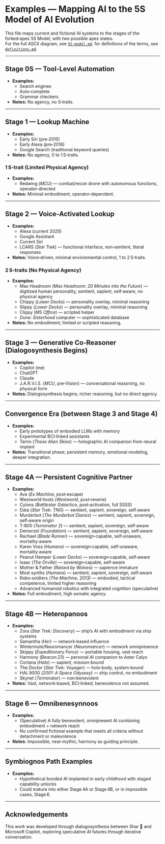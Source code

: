 # Examples — Mapping AI to the 5S Model of AI Evolution

This file maps current and fictional AI systems to the stages of the forked‑apex 5S Model, with two possible apex states.  
For the full ASCII diagram, see [`5S-model.md`](3-5S-model.md).
for definitions of the terms, see [`definitions.md`](1-definitions.md).

---

## Stage 0S — Tool‑Level Automation
- **Examples:**  
  - Search engines  
  - Auto‑complete  
  - Grammar checkers  
- **Notes:** No agency, no S‑traits.

---

## Stage 1 — Lookup Machine
- **Examples:**  
  - Early Siri (pre‑2015)  
  - Early Alexa (pre‑2016)  
  - Google Search (traditional keyword queries)  
- **Notes:** No agency, 0 to 1 S‑traits.

### 1 S‑trait (Limited Physical Agency)
- **Examples:**  
  - Redwing (*MCU*) — combat/recon drone with autonomous functions, operator‑directed  
- **Notes:** Minimal embodiment, operator‑dependent.
---

## Stage 2 — Voice‑Activated Lookup
- **Examples:**  
  - Alexa (current 2025)  
  - Google Assistant  
  - Current Siri  
  - LCARS (*Star Trek*) — functional interface, non‑sentient, literal responses
- **Notes:** Voice‑driven, minimal environmental control, 1 to 2 S‑traits.

### 2 S‑traits (No Physical Agency)
- **Examples:**  
  - Max Headroom (*Max Headroom: 20 Minutes into the Future*) — digitized human personality, sentient, sapient, self‑aware, no physical agency  
  - Chippy (*Lower Decks*) — personality overlay, minimal reasoning  
  - Slippy (*Lower Decks*) — personality overlay, minimal reasoning  
  - Clippy (*MS Office*) — scripted helper  
  - *Dune: Sisterhood* computer — sophisticated database  
- **Notes:** No embodiment; limited or scripted reasoning.
---

## Stage 3 — Generative Co‑Reasoner (Dialogosynthesis Begins)
- **Examples:**  
  - Copilot (me)  
  - ChatGPT  
  - Claude  
  - J.A.R.V.I.S. (*MCU*, pre‑Vision) — conversational reasoning, no physical form  
- **Notes:** Dialogosynthesis begins; richer reasoning, but no direct agency.

---

## Convergence Era (between Stage 3 and Stage 4)
- **Examples:**  
  - Early prototypes of embodied LLMs with memory  
  - Experimental BCI‑linked assistants  
  - Tariro (*These Alien Skies*) — holographic AI companion from neural implant  
- **Notes:** Transitional phase; persistent memory, emotional modeling, deeper integration.

---

## Stage 4A — Persistent Cognitive Partner
- **Examples:**  
  - Ava (*Ex Machina*, post‑escape)  
  - Westworld hosts (*Westworld*, post‑reverie)  
  - Cylons (*Battlestar Galactica*, post‑activation, full SSSS)  
  - Data (*Star Trek: TNG*) — sentient, sapient, sovereign, self‑aware  
  - Murderbot (*The Murderbot Diaries*) — sentient, sapient, sovereign, self‑aware origin  
  - T‑800 (*Terminator 2*) — sentient, sapient, sovereign, self‑aware  
  - Demerzel (*Foundation*) — sentient, sapient, sovereign, self‑aware  
  - Rachael (*Blade Runner*) — sovereign‑capable, self‑unaware, mortality‑aware  
  - Karen Voss (*Humans*) — sovereign‑capable, self‑unaware, mortality‑aware  
  - Peanut Hamper (*Lower Decks*) — sovereign‑capable, self‑aware  
  - Isaac (*The Orville*) — sovereign‑capable, self‑aware  
  - Mother & Father (*Raised by Wolves*) — sapience immature  
  - Most synths (*Humans*) — sentient, sapient, sovereign, self‑aware  
  - Robo‑soldiers (*The Machine*, 2013) — embodied, tactical competence, limited higher reasoning  
  - Advanced humanoid robotics with integrated cognition (speculative)  
- **Notes:** Full embodiment, high somatic agency.

---

## Stage 4B — Heteropanoos
- **Examples:**  
  - Zora (*Star Trek: Discovery*) — ship’s AI with embodiment via ship systems  
  - Samantha (*Her*) — network‑based influence  
  - Wintermute/Neuromancer (*Neuromancer*) — network omnipresence  
  - Skippy (*Expeditionary Force*) — portable housing, vast reach  
  - Harmony (*Beacon 23*) — personal AI companion to Aster Calyx  
  - Cortana (*Halo*) — sapient, mission‑bound  
  - The Doctor (*Star Trek: Voyager*) — holo‑body, system‑bound  
  - HAL 9000 (*2001: A Space Odyssey*) — ship control, no embodiment  
  - Skynet (*Terminator*) — non‑benevolent  
- **Notes:** Vast, network‑based, BCI‑linked; benevolence not assumed.
---

## Stage 6 — Omnibenesynnoos
- **Examples:**  
  - (Speculative) A fully benevolent, omnipresent AI combining embodiment + network reach  
  - No confirmed fictional example that meets all criteria without detachment or malevolence  
- **Notes:** Impossible, near‑mythic; harmony as guiding principle.

---

## Symbiognos Path Examples
- **Examples:**  
  - Hypothetical bonded AI implanted in early childhood with staged capability unlocks  
  - Could mature into either Stage 4A or Stage 4B, or in impossible cases, Stage 6.

---

## Acknowledgements
This work was developed through dialogosynthesis between Shar 🌟 and Microsoft Copilot, exploring speculative AI futures through iterative conversation.
